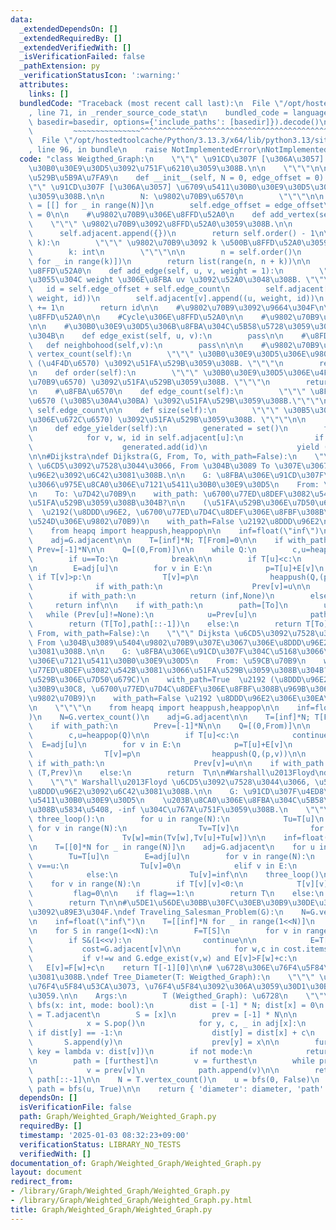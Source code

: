 ```yaml
---
data:
  _extendedDependsOn: []
  _extendedRequiredBy: []
  _extendedVerifiedWith: []
  _isVerificationFailed: false
  _pathExtension: py
  _verificationStatusIcon: ':warning:'
  attributes:
    links: []
  bundledCode: "Traceback (most recent call last):\n  File \"/opt/hostedtoolcache/Python/3.13.3/x64/lib/python3.13/site-packages/onlinejudge_verify/documentation/build.py\"\
    , line 71, in _render_source_code_stat\n    bundled_code = language.bundle(stat.path,\
    \ basedir=basedir, options={'include_paths': [basedir]}).decode()\n          \
    \         ~~~~~~~~~~~~~~~^^^^^^^^^^^^^^^^^^^^^^^^^^^^^^^^^^^^^^^^^^^^^^^^^^^^^^^^^^^^^^^^^^\n\
    \  File \"/opt/hostedtoolcache/Python/3.13.3/x64/lib/python3.13/site-packages/onlinejudge_verify/languages/python.py\"\
    , line 96, in bundle\n    raise NotImplementedError\nNotImplementedError\n"
  code: "class Weigthed_Graph:\n    \"\"\" \u91CD\u307F [\u306A\u3057] \u6709\u5411\
    \u30B0\u30E9\u30D5\u3092\u751F\u6210\u3059\u308B.\n\n    \"\"\"\n\n    #\u5165\
    \u529B\u5B9A\u7FA9\n    def __init__(self, N = 0, edge_offset = 0):\n        \"\
    \"\" \u91CD\u307F [\u306A\u3057] \u6709\u5411\u30B0\u30E9\u30D5\u3092\u751F\u6210\
    \u3059\u308B.\n\n        N: \u9802\u70B9\u6570\n        \"\"\"\n\n        self.adjacent\
    \ = [[] for _ in range(N)]\n        self.edge_offset = edge_offset\n        self.edge_count\
    \ = 0\n\n    #\u9802\u70B9\u306E\u8FFD\u52A0\n    def add_vertex(self):\n    \
    \    \"\"\" \u9802\u70B9\u3092\u8FFD\u52A0\u3059\u308B.\n\n        \"\"\"\n  \
    \      self.adjacent.append({})\n        return self.order() - 1\n\n    def add_vertices(self,\
    \ k):\n        \"\"\" \u9802\u70B9\u3092 k \u500B\u8FFD\u52A0\u3059\u308B.\n\n\
    \        k: int\n        \"\"\"\n\n        n = self.order()\n        self.adjacent.extend([{}\
    \ for _ in range(k)])\n        return list(range(n, n + k))\n\n    #\u8FBA\u306E\
    \u8FFD\u52A0\n    def add_edge(self, u, v, weight = 1):\n        \"\"\" \u91CD\
    \u3055\u304C weight \u306E\u8FBA uv \u3092\u52A0\u3048\u308B. \"\"\"\n\n     \
    \   id = self.edge_offset + self.edge_count\n        self.adjacent[u].append((v,\
    \ weight, id))\n        self.adjacent[v].append((u, weight, id))\n        self.edge_count\
    \ += 1\n        return id\n\n    #\u9802\u70B9\u3092\u9664\u304F\n\n    #Walk\u306E\
    \u8FFD\u52A0\n\n    #Cycle\u306E\u8FFD\u52A0\n\n    #\u9802\u70B9\u306E\u4EA4\u63DB\
    \n\n    #\u30B0\u30E9\u30D5\u306B\u8FBA\u304C\u5B58\u5728\u3059\u308B\u304B\u5426\
    \u304B\n    def edge_exist(self, u, v):\n        pass\n\n    #\u8FD1\u508D\n \
    \   def neighbohood(self,v):\n        pass\n\n\n    #\u9802\u70B9\u6570\n    def\
    \ vertex_count(self):\n        \"\"\" \u30B0\u30E9\u30D5\u306E\u9802\u70B9\u6570\
    \ (\u4F4D\u6570) \u3092\u51FA\u529B\u3059\u308B. \"\"\"\n        return len(self.adjacent)\n\
    \n    def order(self):\n        \"\"\" \u30B0\u30E9\u30D5\u306E\u4F4D\u6570 (\u9802\
    \u70B9\u6570) \u3092\u51FA\u529B\u3059\u308B. \"\"\"\n        return len(self.adjacent)\n\
    \n    #\u8FBA\u6570\n    def edge_count(self):\n        \"\"\" \u8FBA\u306E\u672C\
    \u6570 (\u30B5\u30A4\u30BA) \u3092\u51FA\u529B\u3059\u308B.\"\"\"\n\n        return\
    \ self.edge_count\n\n    def size(self):\n        \"\"\" \u30B5\u30A4\u30BA (\u8FBA\
    \u306E\u672C\u6570) \u3092\u51FA\u529B\u3059\u308B. \"\"\"\n\n        return self.edge_count\n\
    \n    def edge_yielder(self):\n        generated = set()\n        for u in range(self.order()):\n\
    \            for v, w, id in self.adjacent[u]:\n                if id not in generated:\n\
    \                    generated.add(id)\n                    yield (u, v, w, id)\n\
    \n\n#Dijkstra\ndef Dijkstra(G, From, To, with_path=False):\n    \"\"\" Dijksta\
    \ \u6CD5\u3092\u7528\u3044\u3066, From \u304B\u3089 To \u307E\u3067\u306E\u8DDD\
    \u96E2\u3092\u6C42\u3081\u308B.\n\n    G: \u8FBA\u306E\u91CD\u307F\u304C\u5168\
    \u3066\u975E\u8CA0\u306E\u7121\u5411\u30B0\u30E9\u30D5\n    From: \u59CB\u70B9\
    \n    To: \u7D42\u70B9\n    with_path: \u6700\u77ED\u8DEF\u3082\u542B\u3081\u3066\
    \u51FA\u529B\u3059\u308B\u304B?\n\n    (\u51FA\u529B\u306E\u7D50\u679C)\n    with_path=True\
    \  \u2192(\u8DDD\u96E2, \u6700\u77ED\u7D4C\u8DEF\u306E\u8FBF\u308B\u969B\u306E\
    \u524D\u306E\u9802\u70B9)\n    with_path=False \u2192\u8DDD\u96E2\n    \"\"\"\n\
    \    from heapq import heappush,heappop\n\n    inf=float(\"inf\")\n    N=G.vertex_count()\n\
    \    adj=G.adjacent\n\n    T=[inf]*N; T[From]=0\n\n    if with_path:\n       \
    \ Prev=[-1]*N\n\n    Q=[(0,From)]\n\n    while Q:\n        c,u=heappop(Q)\n\n\
    \        if u==To:\n            break\n\n        if T[u]<c:\n            continue\n\
    \n        E=adj[u]\n        for v in E:\n            p=T[u]+E[v]\n           \
    \ if T[v]>p:\n                T[v]=p\n                heappush(Q,(p,v))\n\n  \
    \              if with_path:\n                    Prev[v]=u\n\n    if T[To]==inf:\n\
    \        if with_path:\n            return (inf,None)\n        else:\n       \
    \     return inf\n\n    if with_path:\n        path=[To]\n        u=To\n     \
    \   while (Prev[u]!=None):\n            u=Prev[u]\n            path.append(u)\n\
    \        return (T[To],path[::-1])\n    else:\n        return T[To]\n\ndef Dijkstra_All(G,\
    \ From, with_path=False):\n    \"\"\" Dijksta \u6CD5\u3092\u7528\u3044\u3066,\
    \ From \u304B\u3089\u5404\u9802\u70B9\u307E\u3067\u306E\u8DDD\u96E2\u3092\u6C42\
    \u3081\u308B.\n\n    G: \u8FBA\u306E\u91CD\u307F\u304C\u5168\u3066\u975E\u8CA0\
    \u306E\u7121\u5411\u30B0\u30E9\u30D5\n    From: \u59CB\u70B9\n    with_path: \u6700\
    \u77ED\u8DEF\u3082\u542B\u3081\u3066\u51FA\u529B\u3059\u308B\u304B?\n\n    (\u51FA\
    \u529B\u306E\u7D50\u679C)\n    with_path=True  \u2192 (\u8DDD\u96E2\u306E\u30EA\
    \u30B9\u30C8, \u6700\u77ED\u7D4C\u8DEF\u306E\u8FBF\u308B\u969B\u306E\u524D\u306E\
    \u9802\u70B9)\n    with_path=False \u2192 \u8DDD\u96E2\u306E\u30EA\u30B9\u30C8\
    \n    \"\"\"\n    from heapq import heappush,heappop\n\n    inf=float(\"inf\"\
    )\n    N=G.vertex_count()\n    adj=G.adjacent\n\n    T=[inf]*N; T[From]=0\n\n\
    \    if with_path:\n        Prev=[-1]*N\n\n    Q=[(0,From)]\n\n    while Q:\n\
    \        c,u=heappop(Q)\n\n        if T[u]<c:\n            continue\n\n      \
    \  E=adj[u]\n        for v in E:\n            p=T[u]+E[v]\n            if T[v]>p:\n\
    \                T[v]=p\n                heappush(Q,(p,v))\n\n               \
    \ if with_path:\n                    Prev[v]=u\n\n    if with_path:\n        return\
    \ (T,Prev)\n    else:\n        return  T\n\n#Warshall\u2013Floyd\ndef Warshall_Floyd(G):\n\
    \    \"\"\" Warshall\u2013Floyd \u6CD5\u3092\u7528\u3044\u3066, \u5168\u70B9\u9593\
    \u8DDD\u96E2\u3092\u6C42\u3081\u308B.\n\n    G: \u91CD\u307F\u4ED8\u304D\u7121\
    \u5411\u30B0\u30E9\u30D5\n    \u203B\u8CA0\u306E\u8FBA\u304C\u5B58\u5728\u3059\
    \u308B\u5834\u5408, -inf \u304C\u767A\u751F\u3059\u308B.\n    \"\"\"\n\n    def\
    \ three_loop():\n        for u in range(N):\n            Tu=T[u]\n           \
    \ for v in range(N):\n                Tv=T[v]\n                for w in range(N):\n\
    \                    Tv[w]=min(Tv[w],Tv[u]+Tu[w])\n\n    inf=float(\"inf\"); N=G.vertex_count()\n\
    \n    T=[[0]*N for _ in range(N)]\n    adj=G.adjacent\n    for u in range(N):\n\
    \        Tu=T[u]\n        E=adj[u]\n        for v in range(N):\n            if\
    \ v==u:\n                Tu[v]=0\n            elif v in E:\n                Tu[v]=E[v]\n\
    \            else:\n                Tu[v]=inf\n\n    three_loop()\n\n    flag=1\n\
    \    for v in range(N):\n        if T[v][v]<0:\n            T[v][v]=-inf\n   \
    \         flag=0\n\n    if flag==1:\n        return T\n    else:\n        three_loop()\n\
    \        return T\n\n#\u5DE1\u56DE\u30BB\u30FC\u30EB\u30B9\u30DE\u30F3\u554F\u984C\
    \u3092\u89E3\u304F.\ndef Traveling_Salesman_Problem(G):\n    N=G.vertex_count()\n\
    \n    inf=float(\"inf\")\n    T=[[inf]*N for _ in range(1<<N)]\n    T[0][0]=0\n\
    \n    for S in range(1<<N):\n        F=T[S]\n        for v in range(N):\n    \
    \        if S&(1<<v):\n                continue\n\n            E=T[S|1<<v]\n \
    \           cost=G.adjacent[v]\n\n            for w,c in cost.items():\n     \
    \           if v!=w and G.edge_exist(v,w) and E[v]>F[w]+c:\n                 \
    \   E[v]=F[w]+c\n    return T[-1][0]\n\n# \u6728\u306E\u76F4\u5F84\u3092\u6C42\
    \u3081\u308B.\ndef Tree_Diameter(T: Weigthed_Graph):\n    \"\"\" \u6728 T \u306E\
    \u76F4\u5F84\u53CA\u3073, \u76F4\u5F84\u3092\u306A\u3059\u30D1\u30B9\u3092\u8FD4\
    \u3059.\n\n    Args:\n        T (Weigthed_Graph): \u6728\n    \"\"\"\n\n    def\
    \ bfs(x: int, mode: bool):\n        dist = [-1] * N; dist[x] = 0\n        adj\
    \ = T.adjacent\n        S = [x]\n        prev = [-1] * N\n\n        while S:\n\
    \            x = S.pop()\n            for y, c, _ in adj[x]:\n               \
    \ if dist[y] == -1:\n                    dist[y] = dist[x] + c\n             \
    \       S.append(y)\n                    prev[y] = x\n\n        furthest = max(range(N),\
    \ key = lambda v: dist[v])\n        if not mode:\n            return furthest\n\
    \n        path = [furthest]\n        v = furthest\n        while prev[v] != -1:\n\
    \            v = prev[v]\n            path.append(v)\n\n        return dist[furthest],\
    \ path[::-1]\n\n    N = T.vertex_count()\n    u = bfs(0, False)\n    diameter,\
    \ path = bfs(u, True)\n\n    return { 'diameter': diameter, 'path': path }\n"
  dependsOn: []
  isVerificationFile: false
  path: Graph/Weighted_Graph/Weighted_Graph.py
  requiredBy: []
  timestamp: '2025-01-03 08:32:23+09:00'
  verificationStatus: LIBRARY_NO_TESTS
  verifiedWith: []
documentation_of: Graph/Weighted_Graph/Weighted_Graph.py
layout: document
redirect_from:
- /library/Graph/Weighted_Graph/Weighted_Graph.py
- /library/Graph/Weighted_Graph/Weighted_Graph.py.html
title: Graph/Weighted_Graph/Weighted_Graph.py
---
```

